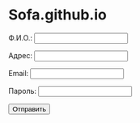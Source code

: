 # Sofa.github.io


</head>
<body>
    <form method="post">
        <p>Ф.И.О.: <input type="text" name="fio"></p>
        <p>Адрес: <input type="text" name="address"></p>
        <p>Email: <input type="email" name="email"></p>
        <p>Пароль: <input type="password" name="password"></p>
        <p><input type="submit" value="Отправить"></p>
    </form>
</body>
</html>


<?php
